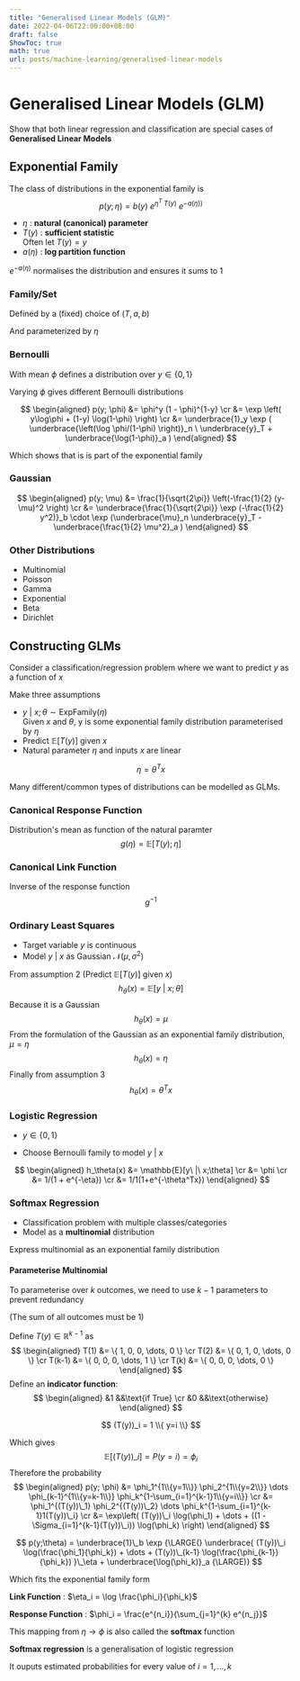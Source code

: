 ```yaml
---
title: "Generalised Linear Models (GLM)"
date: 2022-04-06T22:00:00+08:00
draft: false
ShowToc: true
math: true
url: posts/machine-learning/generalised-linear-models
---
```


# Generalised Linear Models (GLM)

Show that both linear regression and classification are special cases of **Generalised Linear Models**

## Exponential Family

The class of distributions in the exponential family is
$$
p(y; \eta) = b(y)\ e^{\eta^T\ T(y)}\ e^{-a(\eta))}
$$

- $\eta$ : **natural (canonical) parameter**
- $T(y)$ : **sufficient statistic** \
  Often let $T(y) = y$
- $a(\eta)$ : **log partition function**

$e^{-a(\eta)}$ normalises the distribution and ensures it sums to $1$

### Family/Set

Defined by a (fixed) choice of $(T, a, b)$

And parameterized by $\eta$

### Bernoulli

With mean $\phi$ defines a distribution over $y \in \{0,1\}$

Varying $\phi$ gives different Bernoulli distributions

$$
\begin{aligned}
p(y; \phi) &= \phi^y (1 - \phi)^{1-y} \cr
&= \exp \left( y\log\phi + (1-y) \log(1-\phi) \right) \cr
&= \underbrace{1}_y \exp (
    \underbrace{\left(\log \phi/(1-\phi) \right)}_n
    \ \underbrace{y}_T +
    \underbrace{\log(1-\phi)}_a
    )
\end{aligned}
$$

Which shows that is is part of the exponential family

### Gaussian

$$
\begin{aligned}
p(y; \mu) &= \frac{1}{\sqrt{2\pi}} \left(-\frac{1}{2} 
(y-\mu)^2 \right) \cr
&= \underbrace{\frac{1}{\sqrt{2\pi}}
\exp (-\frac{1}{2} y^2)}_b \cdot
\exp (\underbrace{\mu}_n
	\underbrace{y}_T
	- \underbrace{\frac{1}{2} \mu^2}_a )
\end{aligned}
$$

### Other Distributions

- Multinomial
- Poisson
- Gamma
- Exponential
- Beta
- Dirichlet



## Constructing GLMs

Consider a classification/regression problem where we want to predict $y$ as a function of $x$

Make three assumptions

- $y\ |\ x;\theta \sim \text{ExpFamily}(\eta)$ \
  Given $x$ and $\theta$, y is some exponential family distribution parameterised by $\eta$
- Predict $\mathbb{E}[T(y)]$ given $x$
- Natural parameter $\eta$ and inputs $x$ are linear 

$$
\eta = \theta^T x
$$

Many different/common types of distributions can be modelled as GLMs. 

### Canonical Response Function

Distribution's mean as function of the natural paramter
$$
g(\eta) = \mathbb{E}[T(y); \eta]
$$
### Canonical Link Function

Inverse of the response function
$$
g^{-1}
$$

### Ordinary Least Squares

- Target variable $y$ is continuous
- Model $y\ |\ x$ as Gaussian $\mathcal{N}(\mu, \sigma^2)$

From assumption 2 (Predict $\mathbb{E}[T(y)]$ given $x$)
$$
h_\theta(x) = \mathbb{E}[ y\ |\ x;\theta]
$$
Because it is a Gaussian
$$
h_\theta(x) = \mu
$$
From the formulation of the Gaussian as an exponential family distribution, $\mu = \eta$
$$
h_\theta(x) = \eta
$$
Finally from assumption 3 
$$
h_\theta(x) = \theta^T x
$$


### Logistic Regression

- $y \in \{0, 1 \}$

- Choose Bernoulli family to model $y\ |\ x$

$$
\begin{aligned}
h_\theta(x) &= \mathbb{E}[y\ |\ x;\theta] \cr
&= \phi \cr
&= 1/(1 + e^{-\eta}) \cr
&= 1/1(1+e^{-\theta^Tx})
\end{aligned}
$$



### Softmax Regression

- Classification problem with multiple classes/categories
- Model as a **multinomial** distribution

Express multinomial as an exponential family distribution

#### Parameterise Multinomial

To parameterise over $k$ outcomes, we need to use $k-1$ parameters to prevent redundancy

(The sum of all outcomes must be $1$)

Define $T(y) \in \mathbb{R}^{k-1}$ as
$$
\begin{aligned}
T(1) &= \{ 1, 0, 0, \dots, 0 \} \cr
T(2) &= \{ 0, 1, 0, \dots, 0 \} \cr
T(k-1) &= \{ 0, 0, 0, \dots, 1 \} \cr
T(k) &= \{ 0, 0, 0, \dots, 0 \}
\end{aligned}
$$
Define an **indicator function**:
$$
\begin{aligned}
	&1 &&\text{if True} \cr
    &0 &&\text{otherwise}
\end{aligned}
$$

$$
(T(y))_i = 1 \\{ y=i \\}
$$

Which gives
$$
\mathbb{E} [ (T(y))\_i ] = P(y=i) = \phi_i
$$
Therefore the probability
$$
\begin{aligned}
    p(y; \phi)
    &= \phi_1^{1\\{y=1\\}}
    \phi_2^{1\\{y=2\\}} \dots
    \phi_{k-1}^{1\\{y=k-1\\}}
    \phi_k^{1-\sum_{i=1}^{k-1}1\\{y=i\\}} \cr
    &= \phi_1^{(T(y))\_1}
    \phi_2^{(T(y))\_2} \dots
    \phi_k^{1-\sum_{i=1}^{k-1}1(T(y))\_i} \cr
    &= \exp\left(
    (T(y))\_i \log(\phi_1) + \dots + 
    ((1 - \Sigma_{i=1}^{k-1}(T(y))\_i)) \log(\phi_k)
    \right)
\end{aligned}
$$

$$
p(y;\theta) = 
\underbrace{1}\_b
\exp {\LARGE(}
\underbrace{
(T(y))\_i \log(\frac{\phi_1}{\phi_k}) + \dots +
(T(y))\_{k-1} \log(\frac{\phi_{k-1}}{\phi_k})
}\_\eta + \underbrace{\log(\phi_k)}_a
{\LARGE)}
$$

Which fits the exponential family form

**Link Function** : $\eta_i = \log \frac{\phi_i}{\phi_k}$

**Response Function** : $\phi_i = \frac{e^{n_i}}{\sum_{j=1}^{k} e^{n_j}}$

This mapping from $\eta \rightarrow \phi$ is also called the **softmax** function



**Softmax regression** is a generalisation of logistic regression

It ouputs estimated probabilities for every value of $i = 1, \dots, k$

